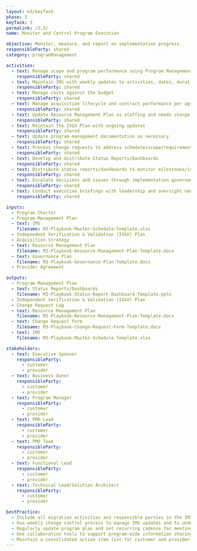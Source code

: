```yaml
---
layout: m3/keyTask
phase: 3
keyTask: 3
permalink: /3.3/
name: Monitor and Control Program Execution

objective: Monitor, measure, and report on implementation progress. 
responsibleParty: shared
category: programManagement

activities:
  - text: Manage scope and program performance using Program Management Plan
    responsibleParty: shared
  - text: Maintain IMS with weekly updates to activities, dates, duration & dependencies
    responsibleParty: shared
  - text: Manage costs against the budget
    responsibleParty: shared
  - text: Manage acquisition lifecycle and contract performance per agreement
    responsibleParty: shared
  - text: Update Resource Management Plan as staffing and needs change
    responsibleParty: shared
  - text: Maintain the IV&V Plan with ongoing updates
    responsibleParty: shared
  - text: Update program management documentation as necessary
    responsibleParty: shared
  - text: Process change requests to address schedule/scope/requirements changes documenting in a log
    responsibleParty: shared
  - text: Develop and distribute Status Reports/Dashboards
    responsibleParty: shared
  - text: Distribute status reports/dashboards to monitor milestones/issues/risks/make decisions & inform stakeholders.
    responsibleParty: shared
  - text: Escalate decisions and issues through implementation governance structure
    responsibleParty: shared
  - text: Conduct executive briefings with leadership and oversight needed
    responsibleParty: shared

inputs:
  - Program Charter
  - Program Management Plan
  - text: IMS
    filename: M3-Playbook-Master-Schedule-Template.xlsx
  - Independent Verification & Validation (IV&V) Plan
  - Acquisition Strategy
  - text: Resource Management Plan
    filename: M3-Playbook-Resource-Management-Plan-Template.docx
  - text: Governance Plan
    filename: M3-Playbook-Governance-Plan-Template.docx
  - Provider Agreement

outputs:
  - Program Management Plan
  - text: Status Reports/Dashboards
    filename: M3-Playbook-Status-Report-Dashboard-Template.pptx
  - Independent Verification & Validation (IV&V) Plan
  - Change Request Log
  - text: Resource Management Plan
    filename: M3-Playbook-Resource-Management-Plan-Template.docx
  - text: Change Request Form
    filename: M3-Playbook-Change-Request-Form-Template.docx
  - text: IMS
    filename: M3-Playbook-Master-Schedule-Template.xlsx

stakeholders:
  - text: Executive Sponsor
    responsibleParty:
      - customer
      - provider
  - text: Business Owner
    responsibleParty:
      - customer
      - provider
  - text: Program Manager
    responsibleParty:
      - customer
      - provider
  - text: PMO Lead
    responsibleParty:
      - customer
      - provider
  - text: PMO Team
    responsibleParty:
      - customer
      - provider
  - text: Functional Lead
    responsibleParty:
      - customer
      - provider
  - text: Technical Lead/Solution Architect
    responsibleParty:
      - customer
      - provider

bestPractice:
  - Include all migration activities and responsible parties in the IMS 
  - Run weekly change control process to manage IMS updates and to understand downstream impacts/risks
  - Regularly update program plan and set recurring cadence for meeting on and reporting status
  - Use collaboration tools to support program-wide information sharing
  - Maintain a consolidated action item list for customer and provider
---
```


